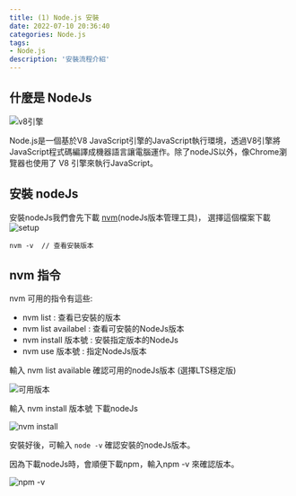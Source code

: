 ```yaml
---
title: (1) Node.js 安裝
date: 2022-07-10 20:36:40
categories: Node.js
tags: 
- Node.js
description: '安裝流程介紹'
---
```


## 什麼是 NodeJs

![v8引擎](https://firebasestorage.googleapis.com/v0/b/project-fb4ac.appspot.com/o/20220710.png?alt=media&token=094bcae5-8d76-462f-95e1-8ad790ab0fcd)

Node.js是一個基於V8 JavaScript引擎的JavaScript執行環境，透過V8引擎將JavaScript程式碼編譯成機器語言讓電腦運作。除了nodeJS以外，像Chrome瀏覽器也使用了 V8 引擎來執行JavaScript。

## 安裝 nodeJs

安裝nodeJs我們會先下載 [nvm](https://github.com/coreybutler/nvm-windows/releases/tag/1.1.7)(nodeJs版本管理工具)，
選擇這個檔案下載
![setup](https://cdn-images-1.medium.com/max/1100/1*MMtq_QXGr8WOb0PZBG38Gg.png)

```
nvm -v  // 查看安裝版本
```

## nvm 指令

nvm 可用的指令有這些: 

- nvm list : 查看已安裝的版本
- nvm list availabel : 查看可安裝的NodeJs版本
- nvm install 版本號 :  安裝指定版本的NodeJs
- nvm use 版本號 : 指定NodeJs版本

輸入 nvm list available 確認可用的nodeJs版本 (選擇LTS穩定版)

![可用版本](https://cdn-images-1.medium.com/max/1100/1*M3IU0v3oSFGFJ4tN31Awrw.png)

輸入 nvm install 版本號  下載nodeJs

![nvm install](https://cdn-images-1.medium.com/max/1100/1*f1MaLlOhzZk_xukIsqFfrA.png)

安裝好後，可輸入 `node -v` 確認安裝的nodeJs版本。

因為下載nodeJs時，會順便下載npm，輸入npm -v 來確認版本。

![npm -v](https://cdn-images-1.medium.com/max/1100/1*RkuPmVE75hwZt_PIwmX8SA.png)
